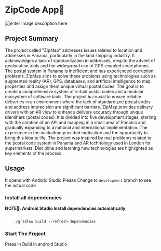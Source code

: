 # ZipCode App📨 

![enter image description here](https://firebasestorage.googleapis.com/v0/b/portfolio-fca3e.appspot.com/o/Figma.png?alt=media&token=664ba46c-5e02-43e9-8b92-8e7d5fb43274&_gl=1*wnmq8x*_ga*NzA0MjQwMjQ0LjE2OTU4NjE0NjU.*_ga_CW55HF8NVT*MTY5Njg2MTc4NS41LjEuMTY5Njg2MTgzMC4xNS4wLjA.)
## Project Summary

The project called "ZipMap" addresses issues related to location and addresses in Panama, particularly in the land shipping industry. It acknowledges a lack of standardization in addresses, despite the advent of geolocation tools and the widespread use of GPS-enabled smartphones. The postal system in Panama is inefficient and has experienced corruption problems. ZipMap aims to solve these problems using technologies such as augmented reality (AR), GPS, databases, and artificial intelligence to map properties and assign them unique virtual postal codes. The goal is to create a comprehensive system of virtual postal codes and a modular ecosystem of software tools. The project is crucial to ensure reliable deliveries in an environment where the lack of standardized postal codes and address imprecision are significant barriers. ZipMap provides delivery drivers with an AR view to enhance delivery accuracy through unique identifiers (postal codes). It is divided into five development stages, starting with the creation of an API and mapping in a small area of Panama and gradually expanding to a national and international implementation. The experience in the hackathon provided motivation and the opportunity to bring this idea to life. The project was inspired by real problems related to the postal code system in Panama and AR technology used in London for supermarkets. Discipline and learning new technologies are highlighted as key elements of the process.


## Usage
It opens with Andorid Studio
Please Change to `development` branch to see the actual code

### Install all dependencies
**NOTE📝: Android Studio Install dependencies automatically**
```

    ./gradlew build --refresh-dependencies

```

### Start The Project

Press In Build in android Studio


 
